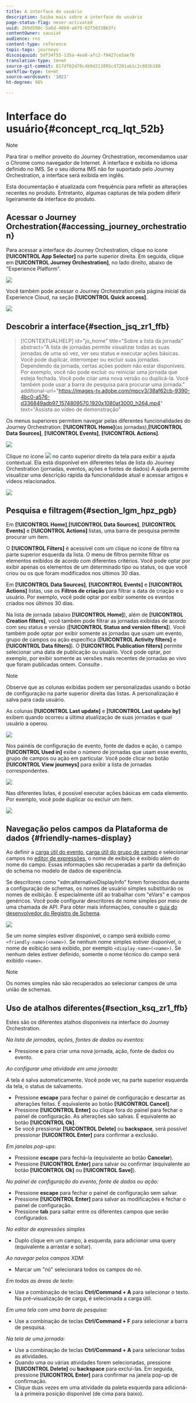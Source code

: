 ```yaml
---
title: A interface do usuário
description: Saiba mais sobre a interface do usuário
page-status-flag: never-activated
uuid: 269d590c-5a6d-40b9-a879-02f5033863fc
contentOwner: sauviat
audience: rns
content-type: reference
topic-tags: journeys
discoiquuid: 5df34f55-135a-4ea8-afc2-f9427ce5ae7b
translation-type: tm+mt
source-git-commit: 817df02d78c4b9d213895cd7201ab1c2c883b188
workflow-type: tm+mt
source-wordcount: '1021'
ht-degree: 96%

---
```



# Interface do usuário{#concept_rcq_lqt_52b}

>[!NOTE]
>
>Para tirar o melhor proveito do Journey Orchestration, recomendamos usar o Chrome como navegador de Internet. A interface é exibida no idioma definido no IMS. Se o seu idioma IMS não for suportado pelo Journey Orchestration, a interface será exibida em inglês.
>
>Esta documentação é atualizada com frequência para refletir as alterações recentes no produto. Entretanto, algumas capturas de tela podem diferir ligeiramente da interface do produto.

## Acessar o Journey Orchestration{#accessing_journey_orchestration}

Para acessar a interface do Journey Orchestration, clique no ícone **[!UICONTROL App Selector]** na parte superior direita. Em seguida, clique em **[!UICONTROL Journey Orchestration]**, no lado direito, abaixo de &quot;Experience Platform&quot;.

![](../assets/journey1.png)

Você também pode acessar o Journey Orchestration pela página inicial da Experience Cloud, na seção **[!UICONTROL Quick access]**.

![](../assets/journey1bis.png)

## Descobrir a interface{#section_jsq_zr1_ffb}

>[!CONTEXTUALHELP]
>id="jo_home"
>title="Sobre a lista da jornada"
>abstract="A lista de jornadas permite visualizar todas as suas jornadas de uma só vez, ver seu status e executar ações básicas. Você pode duplicar, interromper ou excluir suas jornadas. Dependendo da jornada, certas ações podem não estar disponíveis. Por exemplo, você não pode excluir ou reiniciar uma jornada que esteja fechada. Você pode criar uma nova versão ou duplicá-la. Você também pode usar a barra de pesquisa para procurar uma jornada."
>additional-url="https://images-tv.adobe.com/mpcv3/38af62cb-9390-4bc0-a576-d336849adb97_1574809570.1920x1080at3000_h264.mp4" text="Assista ao vídeo de demonstração"

Os menus superiores permitem navegar pelas diferentes funcionalidades do Journey Orchestration: **[!UICONTROL Home]**(as jornadas),**[!UICONTROL Data Sources]**, **[!UICONTROL Events]**, **[!UICONTROL Actions]**.

![](../assets/journey2.png)

Clique no ícone ![](../assets/icon-context.png) no canto superior direito da tela para exibir a ajuda contextual. Ela está disponível em diferentes telas de lista do Journey Orchestration (jornadas, eventos, ações e fontes de dados) A ajuda permite visualizar uma descrição rápida da funcionalidade atual e acessar artigos e vídeos relacionados.

![](../assets/journey2bis.png)

## Pesquisa e filtragem{#section_lgm_hpz_pgb}

Em **[!UICONTROL Home]**,**[!UICONTROL Data Sources]**, **[!UICONTROL Events]** e **[!UICONTROL Actions]** listas, uma barra de pesquisa permite procurar um item.

O **[!UICONTROL Filters]** é acessível com um clique no ícone de filtro na parte superior esquerda da lista. O menu de filtros permite filtrar os elementos exibidos de acordo com diferentes critérios. Você pode optar por exibir apenas os elementos de um determinado tipo ou status, os que você criou ou os que foram modificados nos últimos 30 dias.

Em **[!UICONTROL Data Sources]**, **[!UICONTROL Events]** e **[!UICONTROL Actions]** listas, use os **Filtros de criação** para filtrar a data de criação e o usuário. Por exemplo, você pode optar por exibir somente os eventos criados nos últimos 30 dias.

Na lista de jornada (abaixo **[!UICONTROL Home]**), além de **[!UICONTROL Creation filters]**, você também pode filtrar as jornadas exibidas de acordo com seu status e versão (**[!UICONTROL Status and version filters]**). Você também pode optar por exibir somente as jornadas que usam um evento, grupo de campos ou ação específica (**[!UICONTROL Activity filters]** e **[!UICONTROL Data filters]**). O **[!UICONTROL Publication filters]** permite selecionar uma data de publicação ou usuário. Você pode optar, por exemplo, por exibir somente as versões mais recentes de jornadas ao vivo que foram publicadas ontem. Consulte [](../building-journeys/using-the-journey-designer.md).

>[!NOTE]
>
>Observe que as colunas exibidas podem ser personalizadas usando o botão de configuração na parte superior direita das listas. A personalização é salva para cada usuário.

As colunas **[!UICONTROL Last update]** e **[!UICONTROL Last update by]** exibem quando ocorreu a última atualização de suas jornadas e qual usuário a operou.

![](../assets/journey74.png)

Nos painéis de configuração de evento, fonte de dados e ação, o campo **[!UICONTROL Used in]** exibe o número de jornadas que usam esse evento, grupo de campos ou ação em particular. Você pode clicar no botão **[!UICONTROL View journeys]** para exibir a lista de jornadas correspondentes.

![](../assets/journey3bis.png)

Nas diferentes listas, é possível executar ações básicas em cada elemento. Por exemplo, você pode duplicar ou excluir um item.

![](../assets/journey4.png)

## Navegação pelos campos da Plataforma de dados {#friendly-names-display}

Ao definir a [carga útil do evento](../event/defining-the-payload-fields.md), [carga útil do grupo de campo](../datasource/field-groups.md) e selecionar campos no [editor de expressões](../expression/expressionadvanced.md), o nome de exibição é exibido além do nome do campo. Essas informações são recuperadas a partir da definição do schema no modelo de dados de experiência.

Se descritores como &quot;xdm:alternativoDisplayInfo&quot; forem fornecidos durante a configuração de schemas, os nomes de usuário simples substituirão os nomes de exibição. É especialmente útil ao trabalhar com &quot;eVars&quot; e campos genéricos. Você pode configurar descritores de nome simples por meio de uma chamada de API. Para obter mais informações, consulte o [guia do desenvolvedor do Registro de Schema](https://docs.adobe.com/content/help/pt-BR/experience-platform/xdm/api/getting-started.html).

![](../assets/xdm-from-descriptors.png)

Se um nome simples estiver disponível, o campo será exibido como `<friendly-name>(<name>)`. Se nenhum nome simples estiver disponível, o nome de exibição será exibido, por exemplo `<display-name>(<name>)`. Se nenhum deles estiver definido, somente o nome técnico do campo será exibido `<name>`.

>[!NOTE]
>
>Os nomes simples não são recuperados ao selecionar campos de uma união de schemas.

## Uso de atalhos diferentes{#section_ksq_zr1_ffb}

Estes são os diferentes atalhos disponíveis na interface do Journey Orchestration.

_Na lista de jornadas, ações, fontes de dados ou eventos:_

* Pressione **c** para criar uma nova jornada, ação, fonte de dados ou evento.

_Ao configurar uma atividade em uma jornada:_

A tela é salva automaticamente. Você pode ver, na parte superior esquerda da tela, o status de salvamento.

* Pressione **escape** para fechar o painel de configuração e descartar as alterações feitas. É equivalente ao botão **[!UICONTROL Cancel]**.
* Pressione **[!UICONTROL Enter]** ou clique fora do painel para fechar o painel de configuração. As alterações são salvas. É equivalente ao botão **[!UICONTROL Ok]**.
* Se você pressionar **[!UICONTROL Delete]** ou **backspace**, será possível pressionar **[!UICONTROL Enter]** para confirmar a exclusão.

_Em janelas pop-ups:_

* Pressione **escape** para fechá-la (equivalente ao botão **Cancelar**).
* Pressione **[!UICONTROL Enter]** para salvar ou confirmar (equivalente ao botão **[!UICONTROL Ok]** ou **[!UICONTROL Save]**).

_No painel de configuração do evento, fonte de dados ou ação:_

* Pressione **escape** para fechar o painel de configuração sem salvar.
* Pressione **[!UICONTROL Enter]** para salvar as modificações e fechar o painel de configuração.
* Pressione **tab** para saltar entre os diferentes campos que serão configurados.

_No editor de expressões simples_

* Duplo clique em um campo, à esquerda, para adicionar uma query (equivalente a arrastar e soltar).

_Ao navegar pelos campos XDM:_

* Marcar um &quot;nó&quot; selecionará todos os campos do nó.

_Em todas as áreas de texto:_

* Use a combinação de teclas **Ctrl/Command + A** para selecionar o texto. Na pré-visualização de carga, é selecionada a carga útil.

_Em uma tela com uma barra de pesquisa:_

* Use a combinação de teclas **Ctrl/Command + F** para selecionar a barra de pesquisa.

_Na tela de uma jornada:_

* Use a combinação de teclas **Ctrl/Command + A** para selecionar todas as atividades.
* Quando uma ou várias atividades forem selecionadas, pressione **[!UICONTROL Delete]** ou **backspace** para excluí-las. Em seguida, pressione **[!UICONTROL Enter]** para confirmar na janela pop-up de confirmação.
* Clique duas vezes em uma atividade da paleta esquerda para adicioná-la à primeira posição disponível (de cima para baixo).
